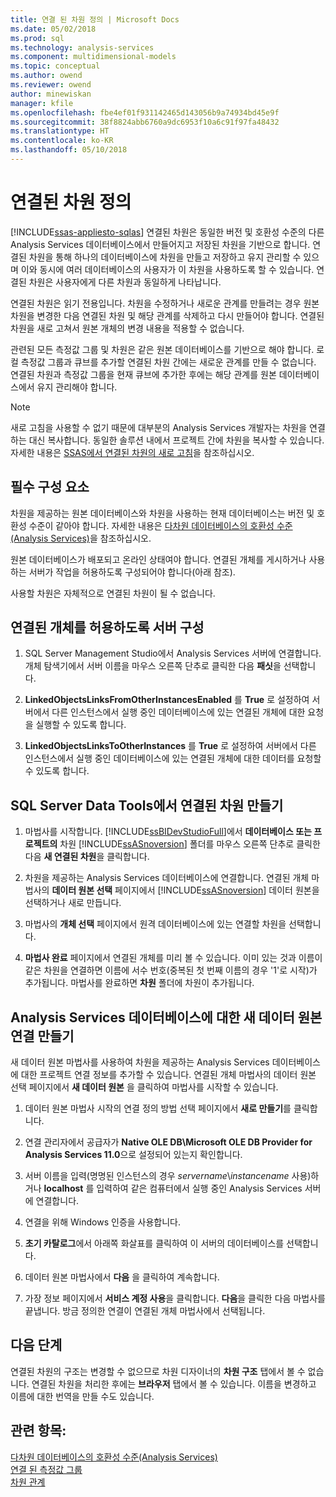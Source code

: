 ```yaml
---
title: 연결 된 차원 정의 | Microsoft Docs
ms.date: 05/02/2018
ms.prod: sql
ms.technology: analysis-services
ms.component: multidimensional-models
ms.topic: conceptual
ms.author: owend
ms.reviewer: owend
author: minewiskan
manager: kfile
ms.openlocfilehash: fbe4ef01f931142465d143056b9a74934bd45e9f
ms.sourcegitcommit: 38f8824abb6760a9dc6953f10a6c91f97fa48432
ms.translationtype: HT
ms.contentlocale: ko-KR
ms.lasthandoff: 05/10/2018
---
```

# <a name="define-linked-dimensions"></a>연결된 차원 정의
[!INCLUDE[ssas-appliesto-sqlas](../../includes/ssas-appliesto-sqlas.md)]
  연결된 차원은 동일한 버전 및 호환성 수준의 다른 Analysis Services 데이터베이스에서 만들어지고 저장된 차원을 기반으로 합니다. 연결된 차원을 통해 하나의 데이터베이스에 차원을 만들고 저장하고 유지 관리할 수 있으며 이와 동시에 여러 데이터베이스의 사용자가 이 차원을 사용하도록 할 수 있습니다. 연결된 차원은 사용자에게 다른 차원과 동일하게 나타납니다.  
  
 연결된 차원은 읽기 전용입니다. 차원을 수정하거나 새로운 관계를 만들려는 경우 원본 차원을 변경한 다음 연결된 차원 및 해당 관계를 삭제하고 다시 만들어야 합니다. 연결된 차원을 새로 고쳐서 원본 개체의 변경 내용을 적용할 수 없습니다.  
  
 관련된 모든 측정값 그룹 및 차원은 같은 원본 데이터베이스를 기반으로 해야 합니다. 로컬 측정값 그룹과 큐브를 추가할 연결된 차원 간에는 새로운 관계를 만들 수 없습니다. 연결된 차원과 측정값 그룹을 현재 큐브에 추가한 후에는 해당 관계를 원본 데이터베이스에서 유지 관리해야 합니다.  
  
> [!NOTE]  
>  새로 고침을 사용할 수 없기 때문에 대부분의 Analysis Services 개발자는 차원을 연결하는 대신 복사합니다. 동일한 솔루션 내에서 프로젝트 간에 차원을 복사할 수 있습니다. 자세한 내용은 [SSAS에서 연결된 차원의 새로 고침](http://sqlblog.com/blogs/marco_russo/archive/2006/09/12/refresh-of-a-linked-dimension-in-ssas.aspx)을 참조하십시오.  
  
## <a name="prerequisites"></a>필수 구성 요소  
 차원을 제공하는 원본 데이터베이스와 차원을 사용하는 현재 데이터베이스는 버전 및 호환성 수준이 같아야 합니다. 자세한 내용은 [다차원 데이터베이스의 호환성 수준&#40;Analysis Services&#41;](../../analysis-services/multidimensional-models/compatibility-level-of-a-multidimensional-database-analysis-services.md)을 참조하십시오.  
  
 원본 데이터베이스가 배포되고 온라인 상태여야 합니다. 연결된 개체를 게시하거나 사용하는 서버가 작업을 허용하도록 구성되어야 합니다(아래 참조).  
  
 사용할 차원은 자체적으로 연결된 차원이 될 수 없습니다.  
  
## <a name="configure-server-to-allow-linked-objects"></a>연결된 개체를 허용하도록 서버 구성  
  
1.  SQL Server Management Studio에서 Analysis Services 서버에 연결합니다. 개체 탐색기에서 서버 이름을 마우스 오른쪽 단추로 클릭한 다음 **패싯**을 선택합니다.  
  
2.  **LinkedObjectsLinksFromOtherInstancesEnabled** 를 **True** 로 설정하여 서버에서 다른 인스턴스에서 실행 중인 데이터베이스에 있는 연결된 개체에 대한 요청을 실행할 수 있도록 합니다.  
  
3.  **LinkedObjectsLinksToOtherInstances** 를 **True** 로 설정하여 서버에서 다른 인스턴스에서 실행 중인 데이터베이스에 있는 연결된 개체에 대한 데이터를 요청할 수 있도록 합니다.  
  
## <a name="create-a-linked-dimension-in-sql-server-data-tools"></a>SQL Server Data Tools에서 연결된 차원 만들기  
  
1.  마법사를 시작합니다. [!INCLUDE[ssBIDevStudioFull](../../includes/ssbidevstudiofull-md.md)]에서 **데이터베이스 또는 프로젝트의** 차원 [!INCLUDE[ssASnoversion](../../includes/ssasnoversion-md.md)] 폴더를 마우스 오른쪽 단추로 클릭한 다음 **새 연결된 차원**을 클릭합니다.  
  
2.  차원을 제공하는 Analysis Services 데이터베이스에 연결합니다. 연결된 개체 마법사의 **데이터 원본 선택** 페이지에서 [!INCLUDE[ssASnoversion](../../includes/ssasnoversion-md.md)] 데이터 원본을 선택하거나 새로 만듭니다.  
  
3.  마법사의 **개체 선택** 페이지에서 원격 데이터베이스에 있는 연결할 차원을 선택합니다.  
  
4.  **마법사 완료** 페이지에서 연결된 개체를 미리 볼 수 있습니다. 이미 있는 것과 이름이 같은 차원을 연결하면 이름에 서수 번호(중복된 첫 번째 이름의 경우 '1'로 시작)가 추가됩니다. 마법사를 완료하면 **차원** 폴더에 차원이 추가됩니다.  
  
##  <a name="bkmk_CreateNew"></a> Analysis Services 데이터베이스에 대한 새 데이터 원본 연결 만들기  
 새 데이터 원본 마법사를 사용하여 차원을 제공하는 Analysis Services 데이터베이스에 대한 프로젝트 연결 정보를 추가할 수 있습니다. 연결된 개체 마법사의 데이터 원본 선택 페이지에서 **새 데이터 원본** 을 클릭하여 마법사를 시작할 수 있습니다.  
  
1.  데이터 원본 마법사 시작의 연결 정의 방법 선택 페이지에서 **새로 만들기**를 클릭합니다.  
  
2.  연결 관리자에서 공급자가 **Native OLE DB\Microsoft OLE DB Provider for Analysis Services 11.0**으로 설정되어 있는지 확인합니다.  
  
3.  서버 이름을 입력(명명된 인스턴스의 경우 *servername*\\*instancename* 사용)하거나 **localhost** 를 입력하여 같은 컴퓨터에서 실행 중인 Analysis Services 서버에 연결합니다.  
  
4.  연결을 위해 Windows 인증을 사용합니다.  
  
5.  **초기 카탈로그**에서 아래쪽 화살표를 클릭하여 이 서버의 데이터베이스를 선택합니다.  
  
6.  데이터 원본 마법사에서 **다음** 을 클릭하여 계속합니다.  
  
7.  가장 정보 페이지에서 **서비스 계정 사용**을 클릭합니다. **다음**을 클릭한 다음 마법사를 끝냅니다. 방금 정의한 연결이 연결된 개체 마법사에서 선택됩니다.  
  
## <a name="next-steps"></a>다음 단계  
 연결된 차원의 구조는 변경할 수 없으므로 차원 디자이너의 **차원 구조** 탭에서 볼 수 없습니다. 연결된 차원을 처리한 후에는 **브라우저** 탭에서 볼 수 있습니다. 이름을 변경하고 이름에 대한 번역을 만들 수도 있습니다.  
  
## <a name="see-also"></a>관련 항목:  
 [다차원 데이터베이스의 호환성 수준&#40;Analysis Services&#41;](../../analysis-services/multidimensional-models/compatibility-level-of-a-multidimensional-database-analysis-services.md)   
 [연결 된 측정값 그룹](../../analysis-services/multidimensional-models/linked-measure-groups.md)   
 [차원 관계](../../analysis-services/multidimensional-models-olap-logical-cube-objects/dimension-relationships.md)  
  
  
